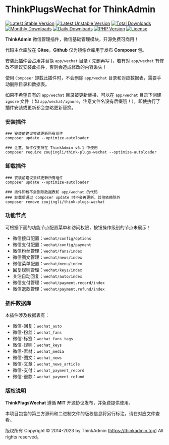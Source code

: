 # ThinkPlugsWechat for ThinkAdmin

[![Latest Stable Version](https://poser.pugx.org/zoujingli/think-plugs-wechat/v/stable)](https://packagist.org/packages/zoujingli/think-plugs-wechat)
[![Latest Unstable Version](https://poser.pugx.org/zoujingli/think-plugs-wechat/v/unstable)](https://packagist.org/packages/zoujingli/think-plugs-wechat)
[![Total Downloads](https://poser.pugx.org/zoujingli/think-plugs-wechat/downloads)](https://packagist.org/packages/zoujingli/think-plugs-wechat)
[![Monthly Downloads](https://poser.pugx.org/zoujingli/think-plugs-wechat/d/monthly)](https://packagist.org/packages/zoujingli/think-plugs-wechat)
[![Daily Downloads](https://poser.pugx.org/zoujingli/think-plugs-wechat/d/daily)](https://packagist.org/packages/zoujingli/think-plugs-wechat)
[![PHP Version](https://thinkadmin.top/static/icon/php-7.1.svg)](https://thinkadmin.top)
[![License](https://thinkadmin.top/static/icon/license-mit.svg)](https://mit-license.org)

**ThinkAdmin** 微信管理插件，微信基础管理模块，开源免费可商用！

代码主仓库放在 **Gitee**，**Github** 仅为镜像仓库用于发布 **Composer** 包。

安装此插件会占用并替换 `app/wechat` 目录 ( 先删再写 )，若有对 `app/wechat` 有修改不建议安装此插件，否则会造成修改的内容丢失！

使用 `Composer` 卸载此插件时，不会删除 `app/wechat` 目录和对应数据表，需要手动删除目录和数据表。

如果不希望自有的 `app/wechat` 目录被更新替换，可以在 `app/wechat` 目录下创建 `ignore` 文件（ 如 `app/wechat/ignore`，注意文件名没有后缀哦！），即使执行了插件安装或更新都会忽略更新替换。

### 安装插件

```shell
### 安装前建议尝试更新所有组件
composer update --optimize-autoloader

### 注意，插件仅支持在 ThinkAdmin v6.1 中使用
composer require zoujingli/think-plugs-wechat --optimize-autoloader
```

### 卸载插件

```shell
### 安装前建议尝试更新所有组件
composer update --optimize-autoloader

### 插件卸载不会删除数据表和 app/wechat 的代码
### 卸载后通过 composer update 时不会再更新，其他依赖除外
composer remove zoujingli/think-plugs-wechat
```

### 功能节点

可根据下面的功能节点配置菜单和访问权限，按钮操作级别的节点未展示！

* 微信接口配置：`wechat/config/options`
* 微信支付配置：`wechat/config/payment`
* 微信粉丝管理：`wechat/fans/index`
* 微信图文管理：`wechat/news/index`
* 微信菜单配置：`wechat/menu/index`
* 回复规则管理：`wechat/keys/index`
* 关注自动回复：`wechat/auto/index`
* 微信支付管理：`wechat/payment.record/index`
* 微信退款管理：`wechat/payment.refund/index`

### 插件数据库

本插件涉及数据表有：

* 微信-回复：`wechat_auto`
* 微信-粉丝：`wechat_fans`
* 微信-标签：`wechat_fans_tags`
* 微信-规则：`wechat_keys`
* 微信-素材：`wechat_media`
* 微信-图文：`wechat_news`
* 微信-文章：`wechat_news_article`
* 微信-支付：`wechat_payment_record`
* 微信-退款：`wechat_payment_refund`

### 版权说明

**ThinkPlugsWechat** 遵循 **MIT** 开源协议发布，并免费提供使用。

本项目包含的第三方源码和二进制文件的版权信息将另行标注，请在对应文件查看。

版权所有 Copyright © 2014-2023 by ThinkAdmin (https://thinkadmin.top) All rights reserved。
